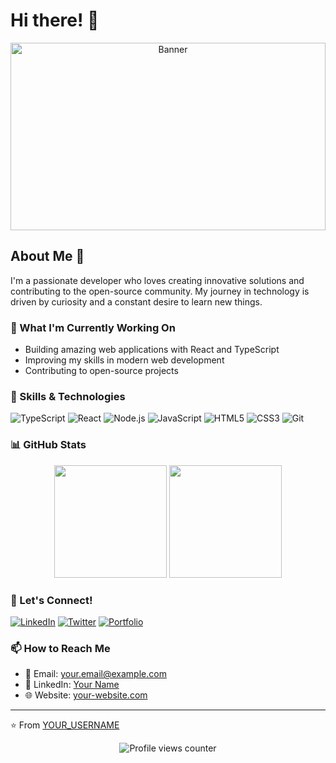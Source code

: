 # Hi there! 👋 

<div align="center">
  <img src="https://images.pexels.com/photos/7988079/pexels-photo-7988079.jpeg?auto=compress&cs=tinysrgb&w=1260&h=750&dpr=2" alt="Banner" width="100%" height="300" style="object-fit: cover;">
</div>

## About Me 🚀

I'm a passionate developer who loves creating innovative solutions and contributing to the open-source community. My journey in technology is driven by curiosity and a constant desire to learn new things.

### 🔭 What I'm Currently Working On
- Building amazing web applications with React and TypeScript
- Improving my skills in modern web development
- Contributing to open-source projects

### 🌱 Skills & Technologies

![TypeScript](https://img.shields.io/badge/-TypeScript-3178C6?style=flat-square&logo=typescript&logoColor=white)
![React](https://img.shields.io/badge/-React-61DAFB?style=flat-square&logo=react&logoColor=black)
![Node.js](https://img.shields.io/badge/-Node.js-339933?style=flat-square&logo=node.js&logoColor=white)
![JavaScript](https://img.shields.io/badge/-JavaScript-F7DF1E?style=flat-square&logo=javascript&logoColor=black)
![HTML5](https://img.shields.io/badge/-HTML5-E34F26?style=flat-square&logo=html5&logoColor=white)
![CSS3](https://img.shields.io/badge/-CSS3-1572B6?style=flat-square&logo=css3&logoColor=white)
![Git](https://img.shields.io/badge/-Git-F05032?style=flat-square&logo=git&logoColor=white)

### 📊 GitHub Stats

<div align="center">
  <img height="180em" src="https://github-readme-stats.vercel.app/api?username=YOUR_USERNAME&show_icons=true&theme=dracula&include_all_commits=true&count_private=true"/>
  <img height="180em" src="https://github-readme-stats.vercel.app/api/top-langs/?username=YOUR_USERNAME&layout=compact&langs_count=7&theme=dracula"/>
</div>

### 🤝 Let's Connect!

[![LinkedIn](https://img.shields.io/badge/-LinkedIn-0077B5?style=flat-square&logo=linkedin&logoColor=white)](https://linkedin.com/in/YOUR_LINKEDIN)
[![Twitter](https://img.shields.io/badge/-Twitter-1DA1F2?style=flat-square&logo=twitter&logoColor=white)](https://twitter.com/YOUR_TWITTER)
[![Portfolio](https://img.shields.io/badge/-Portfolio-4CAF50?style=flat-square&logo=google-chrome&logoColor=white)](https://YOUR_PORTFOLIO)

### 📫 How to Reach Me

- 📧 Email: your.email@example.com
- 💼 LinkedIn: [Your Name](https://linkedin.com/in/YOUR_LINKEDIN)
- 🌐 Website: [your-website.com](https://your-website.com)

---

⭐️ From [YOUR_USERNAME](https://github.com/YOUR_USERNAME)

<div align="center">
  <img src="https://komarev.com/ghpvc/?username=YOUR_USERNAME&color=blueviolet" alt="Profile views counter"/>
</div>
